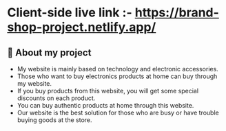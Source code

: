 # Client-side live link :- https://brand-shop-project.netlify.app/
## :pushpin: About my project
- My website is mainly based on technology and electronic accessories.
- Those who want to buy electronics products at home can buy through my website.
- If you buy products from this website, you will get some special discounts on each product.
- You can buy authentic products at home through this website.
- Our website is the best solution for those who are busy or have trouble buying goods at the store.

